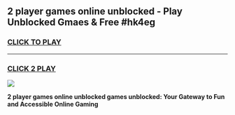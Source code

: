 
## 2 player games online unblocked - Play Unblocked Gmaes & Free #hk4eg
<h3>
<a href="https://premium.freeplayer.one?title=2_player_games_online_unblocked&ref=03M">CLICK TO PLAY</a></h3>
<hr>

<h3>
<a href="https://premium.freeplayer.one?title=2_player_games_online_unblocked&ref=03M">CLICK 2 PLAY</a>
  
</h3>

<a href="https://premium.freeplayer.one?title=2_player_games_online_unblocked&ref=03M"><img src="https://clearcache.store/games.png"></a>


**2 player games online unblocked games unblocked: Your Gateway to Fun and Accessible Online Gaming**
